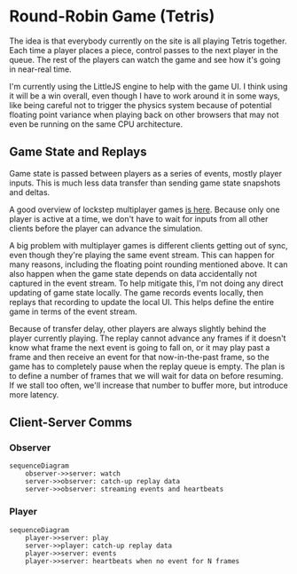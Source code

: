 # Round-Robin Game (Tetris)

The idea is that everybody currently on the site is all playing Tetris together.
Each time a player places a piece, control passes to the next player in the
queue. The rest of the players can watch the game and see how it's going in
near-real time.

I'm currently using the LittleJS engine to help with the game UI. I think using
it will be a win overall, even though I have to work around it in some ways,
like being careful not to trigger the physics system because of potential
floating point variance when playing back on other browsers that may
not even be running on the same CPU architecture.

## Game State and Replays

Game state is passed between players as a series of events, mostly player
inputs. This is much less data transfer than sending game state snapshots and
deltas.

A good overview of lockstep multiplayer games [is
here](https://www.gamedeveloper.com/programming/minimizing-the-pain-of-lockstep-multiplayer).
Because only one player is active at a time, we don't have to wait for inputs
from all other clients before the player can advance the simulation.

A big problem with multiplayer games is different clients getting out of sync,
even though they're playing the same event stream. This can happen for many
reasons, including the floating point rounding mentioned above. It can also
happen when the game state depends on data accidentally not captured in the
event stream. To help mitigate this, I'm not doing any direct updating of game
state locally. The game records events locally, then replays that recording to
update the local UI. This helps define the entire game in terms of the event
stream.

Because of transfer delay, other players are always slightly behind the player
currently playing. The replay cannot advance any frames if it doesn't know what
frame the next event is going to fall on, or it may play past a frame and then
receive an event for that now-in-the-past frame, so the game has to completely
pause when the replay queue is empty. The plan is to define a number of frames
that we will wait for data on before resuming. If we stall too often, we'll
increase that number to buffer more, but introduce more latency.

## Client-Server Comms

### Observer
```mermaid
sequenceDiagram
    observer->>server: watch
    server->>observer: catch-up replay data
    server->>observer: streaming events and heartbeats
```

### Player
```mermaid
sequenceDiagram
    player->>server: play
    server->>player: catch-up replay data
    player->>server: events
    player->>server: heartbeats when no event for N frames
```

